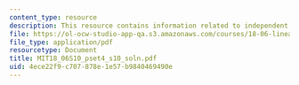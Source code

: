 ```yaml
---
content_type: resource
description: This resource contains information related to independent vectors.
file: https://ol-ocw-studio-app-qa.s3.amazonaws.com/courses/18-06-linear-algebra-spring-2010/4ece22f9c707878e1e57b9840469490e_MIT18_06S10_pset4_s10_soln.pdf
file_type: application/pdf
resourcetype: Document
title: MIT18_06S10_pset4_s10_soln.pdf
uid: 4ece22f9-c707-878e-1e57-b9840469490e
---
```

